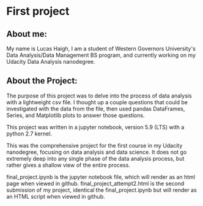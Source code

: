 # First project

## About me:
My name is Lucas Haigh, I am a student of Western Governors University's Data Analysis/Data Management BS program, and currently working on my Udacity Data Analysis nanodegree. 

## About the Project:
The purpose of this project was to delve into the process of data analysis with a lightweight csv file. I thought up a couple questions that could be investigated with the data from the file, then used pandas DataFrames, Series, and Matplotlib plots to answer those questions. 

This project was written in a jupyter notebook, version 5.9 (LTS) with a python 2.7 kernel. 

This was the comprehensive project for the first course in my Udacity nanodegree, focusing on data analysis and data science. It does not go extremely deep into any single phase of the data analysis process, but rather gives a shallow view of the entire process.

final_project.ipynb is the jupyter notebook file, which will render as an html page when viewed in github. 
final_project_attempt2.html is the second submission of my project, identical the final_project.ipynb but will render as an HTML script when viewed in github.
